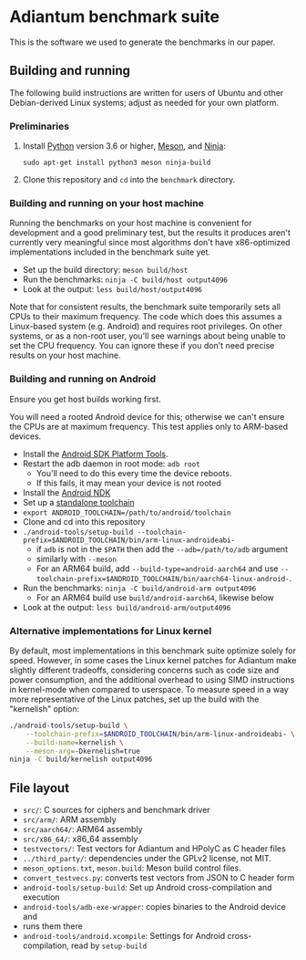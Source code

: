 # Adiantum benchmark suite

This is the software we used to generate the benchmarks in our paper.

## Building and running

The following build instructions are written for users of Ubuntu and other
Debian-derived Linux systems; adjust as needed for your own platform.

### Preliminaries

1. Install [Python](https://www.python.org/) version 3.6 or higher,
   [Meson](https://mesonbuild.com/), and [Ninja](https://ninja-build.org/):

       sudo apt-get install python3 meson ninja-build

2. Clone this repository and `cd` into the `benchmark` directory.

### Building and running on your host machine

Running the benchmarks on your host machine is convenient for development and a
good preliminary test, but the results it produces aren't currently very
meaningful since most algorithms don't have x86-optimized implementations
included in the benchmark suite yet.

* Set up the build directory: `meson build/host`
* Run the benchmarks: `ninja -C build/host output4096`
* Look at the output: `less build/host/output4096`

Note that for consistent results, the benchmark suite temporarily sets all CPUs
to their maximum frequency.  The code which does this assumes a Linux-based
system (e.g. Android) and requires root privileges.  On other systems, or as a
non-root user, you'll see warnings about being unable to set the CPU frequency.
You can ignore these if you don't need precise results on your host machine.

### Building and running on Android

Ensure you get host builds working first.

You will need a rooted Android device for this; otherwise we can't ensure the
CPUs are at maximum frequency. This test applies only to ARM-based devices.

* Install the [Android SDK Platform Tools](https://developer.android.com/studio/releases/platform-tools).
* Restart the adb daemon in root mode: `adb root`
    * You'll need to do this every time the device reboots.
    * If this fails, it may mean your device is not rooted
* Install the [Android NDK](https://developer.android.com/ndk/)
* Set up a [standalone toolchain](https://developer.android.com/ndk/guides/standalone_toolchain)
* `export ANDROID_TOOLCHAIN=/path/to/android/toolchain`
* Clone and cd into this repository
* `./android-tools/setup-build --toolchain-prefix=$ANDROID_TOOLCHAIN/bin/arm-linux-androideabi-`
    * if `adb` is not in the `$PATH` then add the `--adb=/path/to/adb` argument
    * similarly with `--meson`
    * For an ARM64 build, add `--build-type=android-aarch64` and use
      `--toolchain-prefix=$ANDROID_TOOLCHAIN/bin/aarch64-linux-android-`.
* Run the benchmarks: `ninja -C build/android-arm output4096`
    * For an ARM64 build use `build/android-aarch64`, likewise below
* Look at the output: `less build/android-arm/output4096`

### Alternative implementations for Linux kernel

By default, most implementations in this benchmark suite optimize solely for
speed. However, in some cases the Linux kernel patches for Adiantum make
slightly different tradeoffs, considering concerns such as code size and power
consumption, and the additional overhead to using SIMD instructions in
kernel-mode when compared to userspace. To measure speed in a way more
representative of the Linux patches, set up the build with the "kernelish" option:

```sh
./android-tools/setup-build \
    --toolchain-prefix=$ANDROID_TOOLCHAIN/bin/arm-linux-androideabi- \
    --build-name=kernelish \
    --meson-arg=-Dkernelish=true
ninja -C build/kernelish output4096
```

## File layout

* `src/`: C sources for ciphers and benchmark driver
* `src/arm/`: ARM assembly
* `src/aarch64/`: ARM64 assembly
* `src/x86_64/`: x86_64 assembly
* `testvectors/`: Test vectors for Adiantum and HPolyC as C header files
* `../third_party/`: dependencies under the GPLv2 license, not MIT.
* `meson_options.txt`, `meson.build`: Meson build control files.
* `convert_testvecs.py`: converts test vectors from JSON to C header form
* `android-tools/setup-build`: Set up Android cross-compilation and
execution
* `android-tools/adb-exe-wrapper`: copies binaries to the Android device and
* runs them there
* `android-tools/android.xcompile`: Settings for Android cross-compilation,
read by `setup-build`

